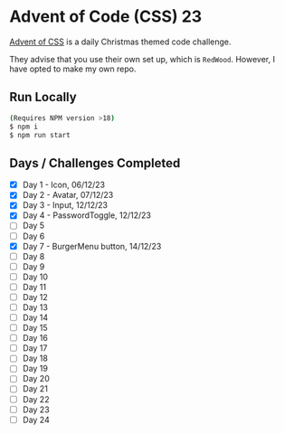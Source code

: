 # Advent of Code (CSS) 23
[Advent of CSS](https://www.adventofcss.com/) is a daily Christmas themed code challenge.

They advise that you use their own set up, which is `RedWood`. However, I have opted to
make my own repo.

## Run Locally
```bash
(Requires NPM version >18)
$ npm i
$ npm run start
```

## Days / Challenges Completed
- [x] Day 1 - Icon, 06/12/23
- [x] Day 2 - Avatar, 07/12/23
- [x] Day 3 - Input, 12/12/23
- [x] Day 4 - PasswordToggle, 12/12/23
- [ ] Day 5
- [ ] Day 6
- [x] Day 7 - BurgerMenu button, 14/12/23
- [ ] Day 8
- [ ] Day 9
- [ ] Day 10
- [ ] Day 11
- [ ] Day 12
- [ ] Day 13
- [ ] Day 14
- [ ] Day 15
- [ ] Day 16
- [ ] Day 17
- [ ] Day 18
- [ ] Day 19
- [ ] Day 20
- [ ] Day 21
- [ ] Day 22
- [ ] Day 23
- [ ] Day 24
